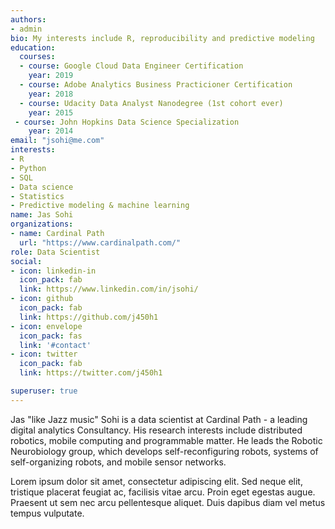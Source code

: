 ```yaml
---
authors:
- admin
bio: My interests include R, reproducibility and predictive modeling
education:
  courses:
  - course: Google Cloud Data Engineer Certification
    year: 2019
  - course: Adobe Analytics Business Practicioner Certification
    year: 2018
  - course: Udacity Data Analyst Nanodegree (1st cohort ever)
    year: 2015
 - course: John Hopkins Data Science Specialization
    year: 2014
email: "jsohi@me.com"
interests:
- R
- Python
- SQL
- Data science
- Statistics
- Predictive modeling & machine learning
name: Jas Sohi
organizations:
- name: Cardinal Path
  url: "https://www.cardinalpath.com/"
role: Data Scientist
social:
- icon: linkedin-in
  icon_pack: fab
  link: https://www.linkedin.com/in/jsohi/
- icon: github
  icon_pack: fab
  link: https://github.com/j450h1
- icon: envelope
  icon_pack: fas
  link: '#contact'
- icon: twitter
  icon_pack: fab
  link: https://twitter.com/j450h1

superuser: true
---
```


Jas "like Jazz music" Sohi is a data scientist at Cardinal Path - a leading digital analytics Consultancy. His research interests include distributed robotics, mobile computing and programmable matter. He leads the Robotic Neurobiology group, which develops self-reconfiguring robots, systems of self-organizing robots, and mobile sensor networks.

Lorem ipsum dolor sit amet, consectetur adipiscing elit. Sed neque elit, tristique placerat feugiat ac, facilisis vitae arcu. Proin eget egestas augue. Praesent ut sem nec arcu pellentesque aliquet. Duis dapibus diam vel metus tempus vulputate.
